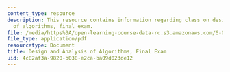 ```yaml
---
content_type: resource
description: This resource contains information regarding class on design and analysis
  of algorithms, final exam.
file: /media/https%3A/open-learning-course-data-rc.s3.amazonaws.com/6-046j-design-and-analysis-of-algorithms-spring-2015/4c82af3a9820b038e2caba09d023de12_MIT6_046JS15_final.pdf
file_type: application/pdf
resourcetype: Document
title: Design and Analysis of Algorithms, Final Exam
uid: 4c82af3a-9820-b038-e2ca-ba09d023de12
---
```

